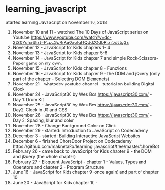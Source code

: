 # learning_javascript

Started learning JavaScript on November 10, 2018
1. November 10 and 11 - watched The 10 Days of JavaScript series on Youtube 
https://www.youtube.com/watch?v=dc-2t26Vuhs&list=PLpcSpRrAaOaoIqHQddZOdbRrzr5dJtgSs
2. November 12 - JavaScript for Kids chapters 1- 4
3. November 13 - JavaScript for Kids chapter 5-6
4. November 14 - JavaScript for Kids chapter 7 and simple Rock-Scissors-Paper game on my own. 
5. November 15 - JavaScript for Kids chapter 8 - Functions
6. November 16 - JavaScript for Kids chapter 9 - the DOM and jQuery (only part of the chapter - Selecting DOM Elemenets)
7. November 21 - whatsdev youtube channel - tutorial on building Digital Clock
8. November 24 - JavaScript30 by Wes Bos https://javascript30.com/ - Day 1: Drum Kit
9. November 25 - JavaScript30 by Wes Bos https://javascript30.com/ - Day2: Clock in JS and CSS
10. November 26 - JavaScript30 by Wes Bos https://javascript30.com/  - Day 3: Spacing, blur and color
11. November 28 - Change Background Color on Click 
12. November 29 - started: Introduction to JavaScript on Codecademy 
13. December 3 - started: Building Interactive JavaScript Websites
14. December 6 - finished ChoreDoor Project on Codecademy  https://github.com/maknetaRo/learning_javascript/tree/master/choreBot
15. February 26 - came back to JavaScript for Kids chapter 9 - the DOM and jQuery (the whole chapter)
16. February 27 - Eloquent JavaScript - chapter 1 - Values, Types and Operators and chapter 2 - Program Structure 
17. June 16 - JavaScript for Kids chapter 9 (once again) and part of chapter 10
18. June 20 - JavaScript for Kids chapter 10 - 
